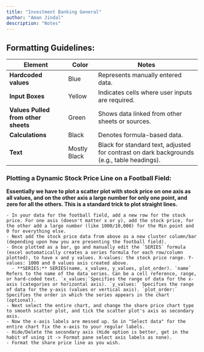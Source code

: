 ```yaml
---
title: "Investment Banking General"
author: "Aman Jindal"
description: "Notes"
---
```


## Formatting Guidelines:

| **Element**                 | **Color**     | **Notes**                                                     |
|-----------------------------|---------------|-------------------------------------------------------------|
| **Hardcoded values**        | Blue          | Represents manually entered data.                           |
| **Input Boxes**             | Yellow        | Indicates cells where user inputs are required.             |
| **Values Pulled from other sheets** | Green | Shows data linked from other sheets or sources.             |
| **Calculations**            | Black         | Denotes formula-based data.                                 |
| **Text**                    | Mostly Black  | Black for standard text, adjusted for contrast on dark backgrounds (e.g., table headings). |

### Plotting a Dynamic Stock Price Line on a Football Field:

**Essentially we have to plot a scatter plot with stock price on one axis as all values, and on the other axis a large number for only one point, and zero for all the others. This is a standard trick to plot straight lines.**

    - In your data for the football field, add a new row for the stock price. For one axis (doesn't matter x or y), add the stock price, for the other add a large number (like 1000/10,000) for the Min point and 0 for everything else.
    - Next add the stock price data from above as a new cluster column/bar (depending upon how you are presenting the football field).
    - Once plotted as a bar, go and manually edit the `SERIES` formula (excel automatically creates a series formula for each row/column plotted), to have x and y values. X-values: the stock price range. Y-values: 1000 and 0 values axis created above.
      - **SERIES:** SERIES(name, x_values, y_values, plot_order). `name` Refers to the name of the data series. Can be a cell reference, range, or hard-coded text. `x_values:`Specifies the range of data for the x-axis (categories or horizontal axis). `y_values:` Specifies the range of data for the y-axis (values or vertical axis). `plot_order:` Specifies the order in which the series appears in the chart (optional).
    - Next select the entire chart, and change the share price chart type to smooth scatter plot, and tick the scatter plot's axis as secondary axis.
    - Now the x-axis labels are messed up. So in "Select data" for the entire chart fix the x-axis to your regular labels.
    - Hide/Delete the secondary axis (Hide option is better, get in the habit of using it -> Format pane select axis labels as none).
    - Format the share price line as you wish.
  